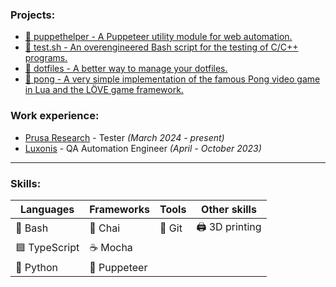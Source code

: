 ### Projects:

- [🧰 puppethelper - A Puppeteer utility module for web automation.](https://github.com/zahradnik-ondrej/puppethelper)
- [🧪 test.sh - An overengineered Bash script for the testing of C/C++ programs.](https://github.com/zahradnik-ondrej/test.sh)
- [💠 dotfiles - A better way to manage your dotfiles.](https://github.com/zahradnik-ondrej/dotfiles)
- [🏓 pong - A very simple implementation of the famous Pong video game in Lua and the LÖVE game framework.](https://github.com/zahradnik-ondrej/pong-love)

### Work experience:
- [Prusa Research](https://www.prusa3d.com/) - Tester *(March 2024 - present)*
- [Luxonis](https://www.luxonis.com/) - QA Automation Engineer *(April - October 2023)*

***

### Skills:

| Languages     | Frameworks  | Tools  | Other skills   |
|---------------|-------------|--------|----------------|
| 🐢 Bash       | 🍵 Chai      | 🐙 Git | 🖨️ 3D printing |
| 🟦 TypeScript | ☕ Mocha     |        |                |
| 🐍 Python     | 🤖 Puppeteer |        |                |

<!--
| Languages                    | Frameworks       | Tools             | Databases     | Other skills |
|------------------------------|------------------|-------------------|---------------|--------------|
| 🟨 JavaScript / 🟦 TypeScript | 🤖 Puppeteer      | 📦 npm / 🧶 yarn  | 🍃 MongoDB    | 🖨️ 3D printing  |
| HTML / CSS                   | 🎭︎ Playwright    | Node.js / ts-node | 🐘 PostgreSQL |              |
| 🐢 Bash                      | Selenium         | 🐙 Git             |               |              |
| C / C++                      | ☕ Mocha, 🍵 Chai | 🐳  Docker        |               |              |
| 🐍 Python                     | Express          | ▶ GitHub Actions  |               |              |
|                              |                  | 🕸 GraphQL        |               |              |
|                              |                  | SQL               |               |              |

🖨️ 3D printing
🐢 Bash
C
C++
🍵 Chai
CSS
🐳 Docker
Express
🐙 Git
▶ GitHub Actions
🕸 GraphQL
HTML
🟨 JavaScript
☕ Mocha
🍃 MongoDB
Node.js
📦 npm
🎭︎ Playwright
🐘 PostgreSQL
🤖 Puppeteer
🐍 Python
Selenium
SQL
ts-node
🟦 TypeScript
🧶 yarn
-->
